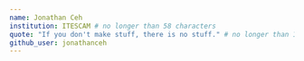 ```yaml
---
name: Jonathan Ceh
institution: ITESCAM # no longer than 58 characters
quote: "If you don't make stuff, there is no stuff." # no longer than 100 characters, avoid using quotes(") to guarantee the format remains the same.
github_user: jonathanceh
---
```


